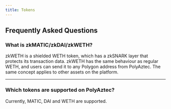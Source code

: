 ```yaml
---
title: Tokens
---
```


## Frequently Asked Questions
### What is zkMATIC/zkDAI/zkWETH?

zkWETH is a shielded WETH token, which has a zkSNARK layer that protects its transaction data. zkWETH has the same behaviour as regular WETH, and users can send it to any Polygon address from PolyAztec. The same concept applies to other assets on the platform.

---

### Which tokens are supported on PolyAztec?

Currently, MATIC, DAI and WETH are supported.